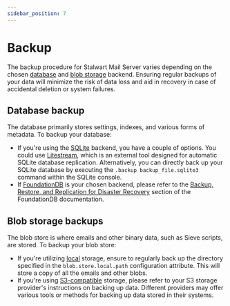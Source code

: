 ```yaml
---
sidebar_position: 7
---
```


# Backup

The backup procedure for Stalwart Mail Server varies depending on the chosen [database](/docs/storage/database/overview) and [blob storage](/docs/storage/blob/overview) backend. Ensuring regular backups of your data will minimize the risk of data loss and aid in recovery in case of accidental deletion or system failures.

## Database backup

The database primarily stores settings, indexes, and various forms of metadata. To backup your database:

- If you're using the [SQLite](/docs/storage/database/sqlite) backend, you have a couple of options. You could use [Litestream](https://litestream.io/), which is an external tool designed for automatic SQLite database replication. Alternatively, you can directly back up your SQLite database by executing the `.backup backup_file.sqlite3` command within the SQLite console.
- If [FoundationDB](/docs/storage/database/foundationdb) is your chosen backend, please refer to the [Backup, Restore, and Replication for Disaster Recovery](https://apple.github.io/foundationdb/backups.html) section of the FoundationDB documentation.

## Blob storage backups

The blob store is where emails and other binary data, such as Sieve scripts, are stored. To backup your blob store:

- If you're utilizing [local](/docs/storage/blob/local) storage, ensure to regularly back up the directory specified in the `blob.store.local.path` configuration attribute. This will store a copy of all the emails and other blobs.
- If you're using [S3-compatible](/docs/storage/blob/s3) storage, please refer to your S3 storage provider's instructions on backing up data. Different providers may offer various tools or methods for backing up data stored in their systems. 
